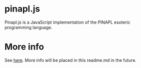 pinapl.js
=========

Pinapl.js is a JavaScript implementation of the PINAPL esoteric programming language.


More info
=========
See [here](http://mooses.nl/j/index.php/projects/pinapl). More info will be placed in this readme.md in the future.